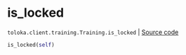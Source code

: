# is_locked
`toloka.client.training.Training.is_locked` | [Source code](https://github.com/Toloka/toloka-kit/blob/v1.2.3/src/client/training.py#L126)

```python
is_locked(self)
```


